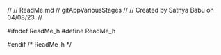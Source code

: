 //
//  ReadMe.md
//  gitAppVariousStages
//
//  Created by Sathya Babu on 04/08/23.
//

#ifndef ReadMe_h
#define ReadMe_h


#endif /* ReadMe_h */
